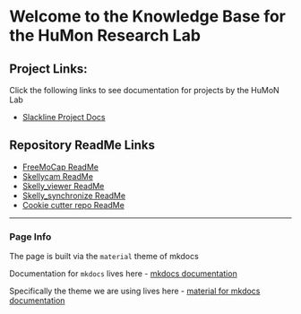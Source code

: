 # Welcome to the Knowledge Base for the HuMon Research Lab 

## Project Links:
Click the following links to see documentation for projects by the HuMoN Lab

- [Slackline Project Docs](https://humon-research-lab.github.io/freemocap_slackline_project/)

## Repository ReadMe Links

- [FreeMoCap ReadMe](https://github.com/freemocap/freemocap#readme)
- [Skellycam ReadMe](https://github.com/freemocap/skelly_viewer#readme)
- [Skelly_viewer ReadMe](https://github.com/freemocap/skelly_viewer#readme)
- [Skelly_synchronize ReadMe](https://github.com/freemocap/skelly_synchronize#readme)
- [Cookie cutter repo ReadMe](https://github.com/freemocap/basic_repo_cookiecutter)

---

### Page Info
The page is built via the `material` theme of mkdocs

Documentation for `mkdocs` lives here - 
[mkdocs documentation](https://www.mkdocs.org/)

Specifically the theme we are using lives here -
[material for mkdocs documentation](https://squidfunk.github.io/mkdocs-material/)
